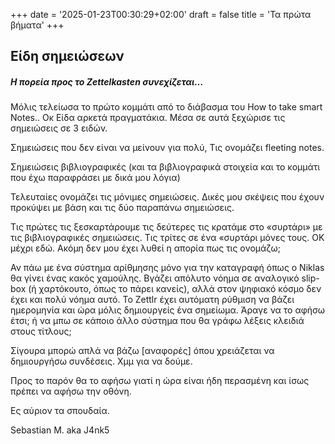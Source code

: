 +++
date = '2025-01-23T00:30:29+02:00'
draft = false
title = 'Τα πρώτα βήματα'
+++

## Είδη σημειώσεων
##### Η πορεία προς το Zettelkasten συνεχίζεται… 
Μόλις τελείωσα το πρώτο κομμάτι από το διάβασμα του How to take smart Notes.. 
Οκ Είδα αρκετά πραγματάκια. Μέσα σε αυτά ξεχώρισε τις σημειώσεις σε 3 ειδών.

Σημειώσεις που δεν είναι να μείνουν για πολύ, Τις ονομάζει fleeting notes.  

Σημειώσεις βιβλιογραφικές (και τα βιβλιογραφικά στοιχεία και το κομμάτι που έχω παραφράσει με δικά μου λόγια)

Τελευταίες ονομάζει τις μόνιμες σημειώσεις. Δικές μου σκέψεις που έχουν προκύψει με βάση και τις δύο παραπάνω σημειώσεις.

Τις πρώτες τις ξεσκαρτάρουμε τις δεύτερες τις κρατάμε στο «συρτάρι» με τις βιβλιογραφικές σημειώσεις. 
 Τις τρίτες σε ένα «συρτάρι μόνες τους. ΟΚ μέχρι εδώ. Ακόμη δεν μου έχει λυθεί η απορία πως τις ονομάζω; 

 Αν πάω με ένα σύστημα αρίθμησης μόνο για την καταγραφή όπως ο Niklas θα γίνει ένας κακός χαμούλης. Βγάζει απόλυτο νόημα σε αναλογικό slip-box (ή χαρτόκουτο, όπως το πάρει κανείς), αλλά στον ψηφιακό κόσμο δεν έχει και πολύ νόημα αυτό.  Το Zettlr έχει αυτόματη ρύθμιση να βάζει ημερομηνία και ώρα μόλις δημιουργείς ένα σημείωμα. 
  Άραγε να το αφήσω έτσι; ή να μπω σε κάποιο άλλο σύστημα που θα γράφω λέξεις κλειδιά στους τίτλους; 

  Σίγουρα μπορώ απλά να βάζω [αναφορές] όπου χρειάζεται να δημιουργήσω συνδέσεις. Χμμ για να δούμε.

  Προς το παρόν θα το αφήσω γιατί η ώρα είναι ήδη περασμένη και ίσως πρέπει να αφήσω την οθόνη.

Ες αύριον τα σπουδαία. 

Sebastian M. aka J4nk5




 

 
